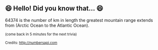 ## 😄 Hello! Did you know that... 😄
64374 is the number of km in length the greatest mountain range extends from (Arctic Ocean to the Atlantic Ocean).

<sup>(come back in 5 minutes for the next trivia)</sup>


<sup>Credits: http://numbersapi.com</sup>
